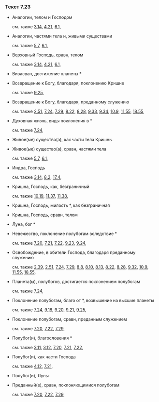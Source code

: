 ### Текст 7.23
	
- Аналогии, телом и Господом

	см. также  [3.14](../03/0314.md),  [4.21](../04/0421.md),  [6.1](../06/0601.md), 
	
- Аналогии, частями тела и, живыми существами

	см. также  [5.7](../05/0507.md),  [6.1](../06/0601.md), 
	
- Верховный Господь, сравн, телом

	см. также  [3.14](../03/0314.md),  [4.21](../04/0421.md),  [6.1](../06/0601.md), 
	
- Вивасван, достижение планеты \*

	
- Возвращение к Богу, благодаря, поклонению Кришне

	см. также  [9.25](../09/0925.md), 
	
- Возвращение к Богу, благодаря, преданному служению

	см. также  [2.51](../02/0251.md),  [7.24](../07/0724.md),  [7.29](../07/0729.md),  [8.22](../08/0822.md),  [8.28](../08/0828.md),  [9.33](../09/0933.md),  [9.34](../09/0934.md),  [10.9](../10/1009.md),  [11.55](../11/1155.md),  [18.55](../18/1855.md), 
	
- Духовная жизнь, виды поклонения в \*

	см. также  [7.24](../07/0724.md), 
	
- Живое(ые) существо(а), как части тела Кришны

	
- Живое(ые) существо(а), сравн, частями тела

	см. также  [5.7](../05/0507.md),  [6.1](../06/0601.md), 
	
- Индра, Господь

	см. также  [3.14](../03/0314.md),  [8.2](../08/0802.md),  [17.4](../17/1704.md), 
	
- Кришна, Господь, как, безграничный

	см. также  [10.19](../10/1019.md),  [11.37](../11/1137.md),  [11.38](../11/1138.md), 
	
- Кришна, Господь, милость \*, как безграничная

	
- Кришна, Господь, сравн, телом

	
- Луна, бог \*

	
- Невежество, поклонение полубогам вследствие \*

	см. также  [7.20](../07/0720.md),  [7.21](../07/0721.md),  [7.22](../07/0722.md),  [9.23](../09/0923.md),  [9.24](../09/0924.md), 
	
- Освобождение, в обители Господа, благодаря преданному служению

	см. также  [2.39](../02/0239.md),  [2.51](../02/0251.md),  [7.24](../07/0724.md),  [7.29](../07/0729.md),  [8.8](../08/0808.md),  [8.10](../08/0810.md),  [8.13](../08/0813.md),  [8.22](../08/0822.md),  [8.28](../08/0828.md),  [9.32](../09/0932.md),  [10.9](../10/1009.md),  [11.55](../11/1155.md),  [18.55](../18/1855.md), 
	
- Планета(ы), полубогов, достигается поклонением полубогам

	см. также  [7.24](../07/0724.md), 
	
- Поклонение полубогам, благо от \*, возвышение на высшие планеты

	см. также  [7.24](../07/0724.md),  [9.18](../09/0918.md),  [9.20](../09/0920.md),  [9.21](../09/0921.md),  [9.25](../09/0925.md), 
	
- Поклонение полубогам, сравн, преданным служением

	см. также  [7.20](../07/0720.md),  [7.22](../07/0722.md),  [7.29](../07/0729.md), 
	
- Полубог(и), благословения \*

	см. также  [3.11](../03/0311.md),  [3.12](../03/0312.md),  [7.20](../07/0720.md),  [7.21](../07/0721.md),  [7.22](../07/0722.md), 
	
- Полубог(и), как части Господа

	см. также  [4.12](../04/0412.md),  [7.21](../07/0721.md), 
	
- Полубог(и), Луны

	
- Преданный(е), сравн, поклоняющимися полубогам

	см. также  [7.20](../07/0720.md),  [7.22](../07/0722.md),  [7.29](../07/0729.md), 
